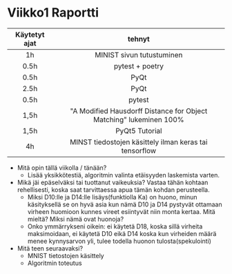# Viikko1 Raportti
| Käytetyt ajat | tehnyt |
| :----------:    | :-----------:   |
| 1h    | MINIST sivun tutustuminen |
| 0.5h    | pytest + poetry |
| 0.5h    | PyQt |
| 2.5h    | PyQt |
| 0.5h    | pytest |
| 1,5h    | "A Modified Hausdorff Distance for Object Matching" lukeminen 100% |
| 1,5h    | PyQt5 Tutorial |
| 4h    | MINST tiedostojen käsittely ilman keras tai tensorflow | 


* Mitä opin tällä viikolla / tänään?
    * Lisää yksikkötestiä, algoritmin valinta etäisyyden laskemista varten.
* Mikä jäi epäselväksi tai tuottanut vaikeuksia? Vastaa tähän kohtaan rehellisesti, koska saat tarvittaessa apua tämän kohdan perusteella.
    * Miksi D10:lle ja D14:lle lisäys(funktiolla Ka) on huono, minun käsityksellä se on hyvä asia kun nämä D10 ja D14 pystyvät ottamaan virheen huomioon kunnes vireet esiintyvät niin monta kertaa. Mitä mieltä? Miksi nämä ovat huonoja?
    * Onko ymmärrykseni oikein: ei käytetä D18, koska sillä virheita maksimoidaan, ei käytetä D10 eikä D14 koska kun virheiden määrä menee kynnysarvon yli, tulee todella huonon tulosta(spekulointi)
* Mitä teen seuraavaksi?
    * MNIST tietostojen käsittely
    * Algoritmin toteutus
